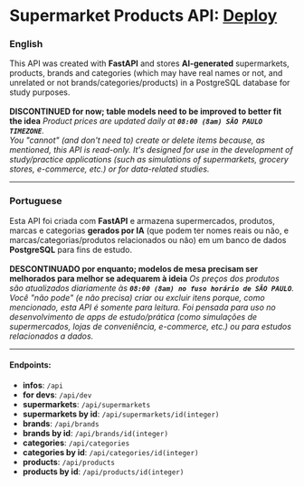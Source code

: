 # Supermarket Products API: [Deploy](https://supermarket-products-api.up.railway.app/)

### English

This API was created with **FastAPI** and stores **AI-generated** supermarkets, products, brands and categories (which may have real names or not, and unrelated or not brands/categories/products) in a PostgreSQL database for study purposes.<br><br>
**DISCONTINUED for now; table models need to be improved to better fit the idea**
*Product prices are updated daily at **`08:00 (8am) SÃO PAULO TIMEZONE`**.*<br>
*You "cannot" (and don't need to) create or delete items because, as mentioned, this API is read-only. It's designed for use in the development of study/practice applications (such as simulations of supermarkets, grocery stores, e-commerce, etc.) or for data-related studies.*<br>

---

### Portuguese

Esta API foi criada com **FastAPI** e armazena supermercados, produtos, marcas e categorias **gerados por IA** (que podem ter nomes reais ou não, e marcas/categorias/produtos relacionados ou não) em um banco de dados **PostgreSQL** para fins de estudo.<br><br>
**DESCONTINUADO por enquanto; modelos de mesa precisam ser melhorados para melhor se adequarem à ideia**
*Os preços dos produtos são atualizados diariamente às **`08:00 (8am) no fuso horário de SÃO PAULO`**.*<br>
*Você "não pode" (e não precisa) criar ou excluir itens porque, como mencionado, esta API é somente para leitura. Foi pensada para uso no desenvolvimento de apps de estudo/prática (como simulações de supermercados, lojas de conveniência, e-commerce, etc.) ou para estudos relacionados a dados.*<br>

---

#### Endpoints:
- **infos**: `/api`
- **for devs**: `/api/dev`
- **supermarkets**: `/api/supermarkets`
- **supermarkets by id**: `/api/supermarkets/id(integer)`
- **brands**: `/api/brands`
- **brands by id**: `/api/brands/id(integer)`
- **categories**: `/api/categories`
- **categories by id**: `/api/categories/id(integer)`
- **products**: `/api/products`
- **products by id**: `/api/products/id(integer)`
